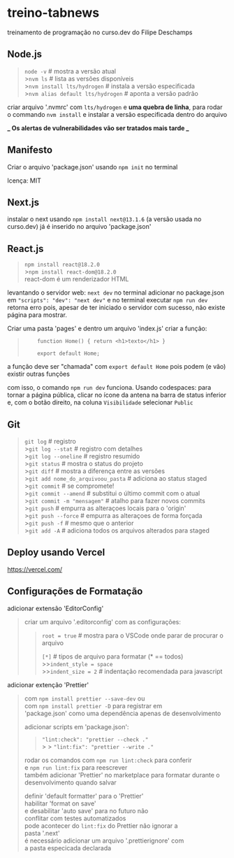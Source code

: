 # treino-tabnews

treinamento de programação no curso.dev do Filipe Deschamps

## Node.js

> `node -v` # mostra a versão atual<br> >`nvm ls` # lista as versões disponíveis<br> >`nvm install lts/hydrogen` # instala a versão especificada<br> >`nvm alias default lts/hydrogen` # aponta a versão padrão<br>

criar arquivo '.nvmrc' com `lts/hydrogen` e **uma quebra de linha**, para rodar o commando `nvm install` e instalar a versão especificada dentro do arquivo

**_ Os alertas de vulnerabilidades vão ser tratados mais tarde _**

## Manifesto

Criar o arquivo 'package.json' usando `npm init` no terminal

lcença: MIT

## Next.js

instalar o next usando `npm install next@13.1.6` (a versão usada no curso.dev)
já é inserido no arquivo 'package.json'

## React.js

> `npm install react@18.2.0`<br> >`npm install react-dom@18.2.0`<br>
> react-dom é um renderizador HTML

levantando o servidor web: `next dev` no terminal
adicionar no package.json em `"scripts": "dev": "next dev"`
e no terminal executar `npm run dev`
retorna erro pois, apesar de ter iniciado o servidor com sucesso, não existe página para mostrar.

Criar uma pasta 'pages' e dentro um arquivo 'index.js'
criar a função:

> `    function Home() { return <h1>texto</h1> }`
>
> `    export default Home;`

a função deve ser "chamada" com `export default Home` pois podem (e vão) existir outras funções

com isso, o comando `npm run dev` funciona.
Usando codespaces: para tornar a página pública, clicar no ícone da antena na barra de status inferior e, com o botão direito, na coluna `Visibilidade` selecionar `Public`

## Git

> `git log` # registro<br> >`git log --stat` # registro com detalhes<br> >`git log --oneline` # registro resumido<br> >`git status` # mostra o status do projeto<br> >`git diff` # mostra a diferença entre as versões<br> >`git add nome_do_arquivoou_pasta` # adiciona ao status staged<br> >`git commit` # se compromete!<br> >`git commit --amend` # substitui o último commit com o atual<br> >`git commit -m "mensagem"` # atalho para fazer novos commits<br> >`git push` # empurra as alteraçoes locais para o 'origin'<br> >`git push --force` # empurra as alteraçoes de forma forçada<br> >`git push -f` # mesmo que o anterior<br> >`git add -A` # adiciona todos os arquivos alterados para staged<br>

## Deploy usando Vercel

https://vercel.com/

## Configurações de Formatação

adicionar extensão 'EditorConfig'

> criar um arquivo '.editorconfig' com as configurações:
>
> > `root = true` # mostra para o VSCode onde parar de procurar o arquivo<br>
> >
> > `[*]` # tipos de arquivo para formatar (\* == todos)<br> >>`indent_style = space`<br> >>`indent_size = 2` # indentação recomendada para javascript<br>

adicionar extenção 'Prettier'

> com `npm install prettier --save-dev` ou<br>
> com `npm install prettier -D` para registrar em<br>
> 'package.json' como uma dependência apenas de desenvolvimento<br>
>
> adicionar scripts em 'package.json':<br>
>
> > `"lint:check": "prettier --check ."`<br> > > `"lint:fix": "prettier --write ."`<br>
>
> rodar os comandos com `npm run lint:check` para conferir<br>
> e `npm run lint:fix` para reescrever<br>
> também adicionar 'Prettier' no marketplace para formatar durante o<br>
> desenvolvimento quando salvar<br>
>
> definir 'default formatter' para o 'Prettier'<br>
> habilitar 'format on save'<br>
> e desabilitar 'auto save' para no futuro não<br>
> conflitar com testes automatizados<br>
> pode acontecer do `lint:fix` do Prettier não ignorar a<br>
> pasta '.next'<br>
> é necessário adicionar um arquivo '.prettierignore' com<br>
> a pasta especicada declarada<br>
